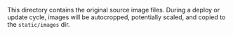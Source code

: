 This directory contains the original source image files.
During a deploy or update cycle, images will be autocropped,
potentially scaled, and copied to the `static/images` dir.

